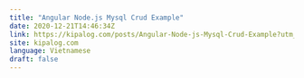 ```yaml
---
title: "Angular Node.js Mysql Crud Example"
date: 2020-12-21T14:46:34Z
link: https://kipalog.com/posts/Angular-Node-js-Mysql-Crud-Example?utm_medium=RSS&utm_source=news.12bit.vn
site: kipalog.com
language: Vietnamese
draft: false
---
```


